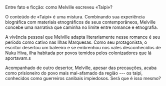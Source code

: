 Entre fato e ficção: como Melville escreveu «Taipi»?

O conteúdo de «Taipi» é uma mistura. Combinando sua experiência biográfica com materiais etnográficos de seus contemporâneos, Melville concebe uma narrativa que caminha no limite entre romance e etnografia.

A vivência pessoal que Melville adapta literariamente nesse romance é seu período como cativo nas Ilhas Marquesas. Como seu protagonista, o escritor desertou um baleeiro e se embrenhou nos vales desconhecidos de Nuku Hiva, ilha habitada por povos temidos pelos colonizadores que lá aportavam.s

Acompanhado de outro desertor, Melville, apesar das precauções, acaba como prisioneiro do povo mais mal-afamado da região --- os taipi, conhecidos como guerreiros canibais impiedosos. Será que é isso mesmo?
